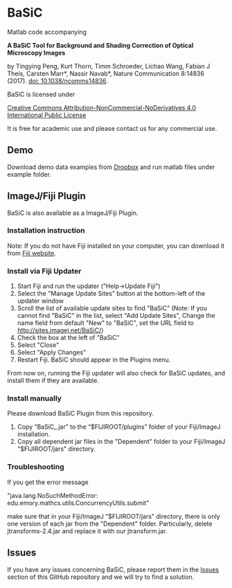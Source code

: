 # BaSiC

Matlab code accompanying 

**A BaSiC Tool for Background and Shading Correction of Optical Microscopy Images**

by Tingying Peng, Kurt Thorn, Timm Schroeder, Lichao Wang, Fabian J Theis, Carsten Marr\*, Nassir Navab\*, Nature Communication 8:14836 (2017). [doi: 10.1038/ncomms14836](http://www.nature.com/articles/ncomms14836).

BaSiC is licensed under 

[Creative Commons Attribution-NonCommercial-NoDerivatives 4.0 International Public License](https://creativecommons.org/licenses/by-nc-nd/4.0/legalcode)

It is free for academic use and please contact us for any commercial use.

## Demo

Download demo data examples from [Dropbox](https://www.dropbox.com/s/plznvzdjglrse3h/Demoexamples.zip?dl=0) and run matlab files under example folder.

## ImageJ/Fiji Plugin
BaSiC is also available as a ImageJ/Fiji Plugin.


### Installation instruction

Note: If you do not have Fiji installed on your computer, you can download it from [Fiji website](http://fiji.sc/).


### Install via Fiji Updater

1. Start Fiji and run the updater ("Help->Update Fiji")
2. Select the "Manage Update Sites" button at the bottom-left of the updater window
3. Scroll the list of available update sites to find "BaSiC" (Note: If you cannot find "BaSiC" in the list, select "Add Update Sites", Change the name field from default "New" to "BaSiC", set the URL field to http://sites.imagej.net/BaSiC/)
4. Check the box at the left of "BaSiC"
5. Select "Close" 
6. Select "Apply Changes" 
7. Restart Fiji. BaSiC should appear in the Plugins menu.

From now on, running the Fiji updater will also check for BaSiC updates, and install them if they are available.


### Install manually

Please download BaSiC Plugin from this repository. 

1. Copy “BaSiC_.jar” to the “$FIJIROOT/plugins” folder of your Fiji/ImageJ installation.
2. Copy all dependent jar files in the "Dependent" folder to your Fiji/ImageJ "$FIJIROOT/jars" directory.


### Troubleshooting

If you get the error message 

"java.lang.NoSuchMethodError: edu.emory.mathcs.utils.ConcurrencyUtils.submit"

make sure that in your Fiji/ImageJ "$FIJIROOT/jars" directory, there is only one version of each jar from the "Dependent" folder. Particularly, delete jtransforms-2.4.jar and replace it with our jtransform.jar.

## Issues
If you have any issues concerning BaSiC, please report them in the [Issues](https://github.com/QSCD/BaSiC/issues) section of this GitHub repository and we will try to find a solution.






